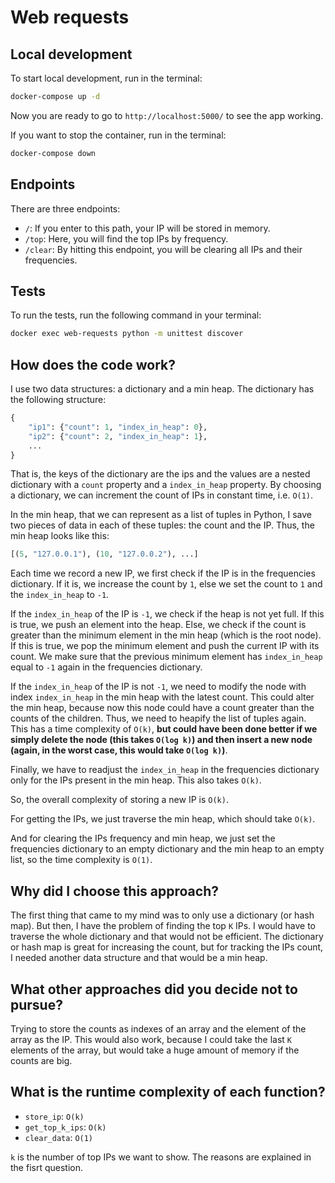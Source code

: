 # Web requests

## Local development

To start local development, run in the terminal:

```bash
docker-compose up -d
```

Now you are ready to go to `http://localhost:5000/` to see the app working.

If you want to stop the container, run in the terminal:

```bash
docker-compose down
```

## Endpoints

There are three endpoints:

- `/`: If you enter to this path, your IP will be stored in memory.
- `/top`: Here, you will find the top IPs by frequency.
- `/clear`: By hitting this endpoint, you will be clearing all IPs and their frequencies.

## Tests

To run the tests, run the following command in your terminal:

```bash
docker exec web-requests python -m unittest discover
```

## How does the code work?

I use two data structures: a dictionary and a min heap. The dictionary has the following structure:

```python
{
    "ip1": {"count": 1, "index_in_heap": 0},
    "ip2": {"count": 2, "index_in_heap": 1},
    ...
}
```

That is, the keys of the dictionary are the ips and the values are a nested dictionary with a `count` property and a `index_in_heap` property. By choosing a dictionary, we can increment the count of IPs in constant time, i.e. `O(1)`.

In the min heap, that we can represent as a list of tuples in Python, I save two pieces of data in each of these tuples: the count and the IP. Thus, the min heap looks like this:

```python
[(5, "127.0.0.1"), (10, "127.0.0.2"), ...]
```

Each time we record a new IP, we first check if the IP is in the frequencies dictionary. If it is, we increase the count by `1`, else we set the count to `1` and the `index_in_heap` to `-1`.

If the `index_in_heap` of the IP is `-1`, we check if the heap is not yet full. If this is true, we push an element into the heap. Else, we check if the count is greater than the minimum element in the min heap (which is the root node). If this is true, we pop the minimum element and push the current IP with its count. We make sure that the previous minimum element has `index_in_heap` equal to `-1` again in the frequencies dictionary.

If the `index_in_heap` of the IP is not `-1`, we need to modify the node with index `index_in_heap` in the min heap with the latest count. This could alter the min heap, because now this node could have a count greater than the counts of the children. Thus, we need to heapify the list of tuples again. This has a time complexity of `O(k)`, **but could have been done better if we simply delete the node (this takes `O(log k)`) and then insert a new node (again, in the worst case, this would take `O(log k)`)**.

Finally, we have to readjust the `index_in_heap` in the frequencies dictionary only for the IPs present in the min heap. This also takes `O(k)`.

So, the overall complexity of storing a new IP is `O(k)`.

For getting the IPs, we just traverse the min heap, which should take `O(k)`.

And for clearing the IPs frequency and min heap, we just set the frequencies dictionary to an empty dictionary and the min heap to an empty list, so the time complexity is `O(1)`.

## Why did I choose this approach?

The first thing that came to my mind was to only use a dictionary (or hash map). But then, I have the problem of finding the top `K` IPs. I would have to traverse the whole dictionary and that would not be efficient. The dictionary or hash map is great for increasing the count, but for tracking the IPs count, I needed another data structure and that would be a min heap.

## What other approaches did you decide not to pursue?

Trying to store the counts as indexes of an array and the element of the array as the IP. This would also work, because I could take the last `K` elements of the array, but would take a huge amount of memory if the counts are big.

## What is the runtime complexity of each function?

- `store_ip`: `O(k)`
- `get_top_k_ips`: `O(k)`
- `clear_data`: `O(1)`

`k` is the number of top IPs we want to show. The reasons are explained in the fisrt question.
